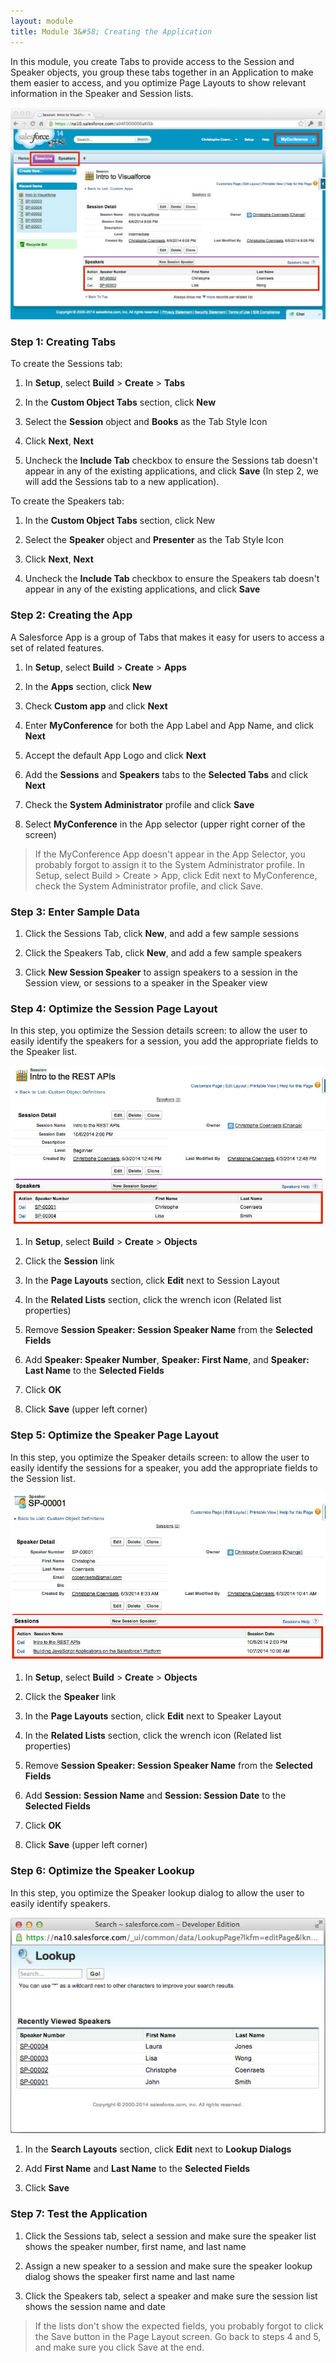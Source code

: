```yaml
---
layout: module
title: Module 3&#58; Creating the Application
---
```

In this module, you create Tabs to provide access to the Session and Speaker objects, you group these tabs together in an Application to make them easier to access, and you optimize Page Layouts to show relevant information in the Speaker and Session lists.

![](images/app.jpg)

### Step 1: Creating Tabs

To create the Sessions tab:

1. In **Setup**, select **Build** > **Create** > **Tabs**

1. In the **Custom Object Tabs** section, click **New**

1. Select the **Session** object and **Books** as the Tab Style Icon

1. Click **Next**, **Next**

1. Uncheck the **Include Tab** checkbox to ensure the Sessions tab doesn't appear in any of the existing applications, and click **Save** (In step 2, we will add the Sessions tab to a new application). 

To create the Speakers tab:

1. In the **Custom Object Tabs** section, click New

1. Select the **Speaker** object and **Presenter** as the Tab Style Icon

1. Click **Next**, **Next**

1. Uncheck the **Include Tab** checkbox to ensure the Speakers tab doesn't appear in any of the existing applications, and click **Save**

### Step 2: Creating the App

A Salesforce App is a group of Tabs that makes it easy for users to access a set of related features.

1. In **Setup**, select **Build** > **Create** > **Apps**

1. In the **Apps** section, click **New**

1. Check **Custom app** and click **Next**

1. Enter **MyConference** for both the App Label and App Name, and click **Next**

1. Accept the default App Logo and click **Next**

1. Add the **Sessions** and **Speakers** tabs to the **Selected Tabs** and click **Next**

1. Check the **System Administrator** profile and click **Save**

1. Select **MyConference** in the App selector (upper right corner of the screen)

> If the MyConference App doesn't appear in the App Selector, you probably forgot to assign it to the System Administrator profile. In Setup, select Build > Create > App, click Edit next to MyConference, check the System Administrator profile, and click Save.

### Step 3: Enter Sample Data

1. Click the Sessions Tab, click **New**, and  add a few sample sessions

1. Click the Speakers Tab, click **New**, and add a few sample speakers

1. Click **New Session Speaker** to assign speakers to a session in the Session view, or sessions to a speaker in the Speaker view

### Step 4: Optimize the Session Page Layout

In this step, you optimize the Session details screen: to allow the user to easily identify the speakers for a session, you add the appropriate fields to the Speaker list.  

![](images/session-layout.jpg)

1. In **Setup**, select **Build** > **Create** > **Objects**

1. Click the **Session** link

1. In the **Page Layouts** section, click **Edit** next to Session Layout

1. In the **Related Lists** section, click the wrench icon (Related list properties)

1. Remove **Session Speaker: Session Speaker Name** from the **Selected Fields**

1. Add **Speaker: Speaker Number**, **Speaker: First Name**, and **Speaker: Last Name** to the **Selected Fields**

1. Click **OK**

1. Click **Save** (upper left corner)

### Step 5: Optimize the Speaker Page Layout

In this step, you optimize the Speaker details screen: to allow the user to easily identify the sessions for a speaker, you add the appropriate fields to the Session list.  

![](images/speaker-layout.jpg)

1. In **Setup**, select **Build** > **Create** > **Objects**

1. Click the **Speaker** link

1. In the **Page Layouts** section, click **Edit** next to Speaker Layout

1. In the **Related Lists** section, click the wrench icon (Related list properties)

1. Remove **Session Speaker: Session Speaker Name** from the **Selected Fields**

1. Add **Session: Session Name** and **Session: Session Date** to the **Selected Fields**

1. Click **OK**

1. Click **Save** (upper left corner)

### Step 6: Optimize the Speaker Lookup

In this step, you optimize the Speaker lookup dialog to allow the user to easily identify speakers.  

![](images/lookup.jpg)

1. In the **Search Layouts** section, click **Edit** next to **Lookup Dialogs**

1. Add **First Name** and **Last Name** to the **Selected Fields**

1. Click **Save**

### Step 7: Test the Application

1. Click the Sessions tab, select a session and make sure the speaker list shows the speaker number, first name, and last name
  
1. Assign a new speaker to a session and make sure the speaker lookup dialog shows the speaker first name and last name
  
1. Click the Speakers tab, select a speaker and make sure the session list shows the session name and date

> If the lists don't show the expected fields, you probably forgot to click the Save button in the Page Layout screen. Go back to steps 4 and 5, and make sure you click Save at the end. 
  
